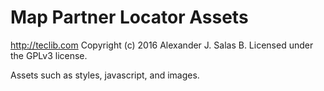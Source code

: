 # Map Partner Locator Assets #
http://teclib.com
Copyright (c) 2016 Alexander J. Salas B.
Licensed under the GPLv3 license.

Assets such as styles, javascript, and images.